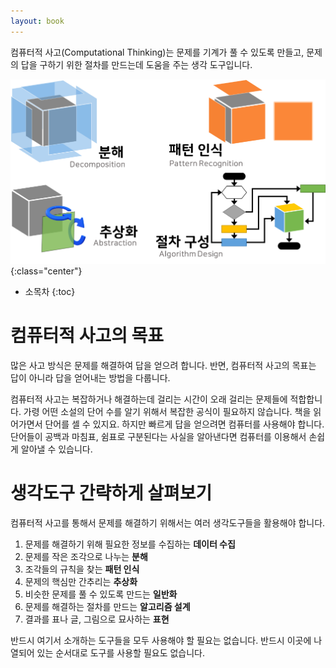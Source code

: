 ```yaml
---
layout: book
---
```

컴퓨터적 사고(Computational Thinking)는 문제를 기계가 풀 수 있도록 만들고, 문제의 답을 구하기 위한 절차를 만드는데 도움을 주는 생각 도구입니다.

![fig 01](./index-01.png){:class="center"}

* 소목차
{:toc}

# 컴퓨터적 사고의 목표
많은 사고 방식은 문제를 해결하여 답을 얻으려 합니다.
반면, 컴퓨터적 사고의 목표는 답이 아니라 답을 얻어내는 방법을 다룹니다.

컴퓨터적 사고는 복잡하거나 해결하는데 걸리는 시간이 오래 걸리는 문제들에 적합합니다. 가령 어떤 소설의 단어 수를 알기 위해서 복잡한 공식이 필요하지 않습니다. 책을 읽어가면서 단어를 셀 수 있지요. 하지만 빠르게 답을 얻으려면 컴퓨터를 사용해야 합니다. 단어들이 공백과 마침표, 쉼표로 구분된다는 사실을 알아낸다면 컴퓨터를 이용해서 손쉽게 알아낼 수 있습니다.

# 생각도구 간략하게 살펴보기
컴퓨터적 사고를 통해서 문제를 해결하기 위해서는 여러 생각도구들을 활용해야 합니다.

1. 문제를 해결하기 위해 필요한 정보를 수집하는 **데이터 수집**
1. 문제를 작은 조각으로 나누는 **분해**
1. 조각들의 규칙을 찾는 **패턴 인식**
1. 문제의 핵심만 간추리는 **추상화**
1. 비슷한 문제를 풀 수 있도록 만드는 **일반화**
1. 문제를 해결하는 절차를 만드는 **알고리즘 설계**
1. 결과를 표나 글, 그림으로 묘사하는 **표현**

반드시 여기서 소개하는 도구들을 모두 사용해야 할 필요는 없습니다.
반드시 이곳에 나열되어 있는 순서대로 도구를 사용할 필요도 없습니다.
